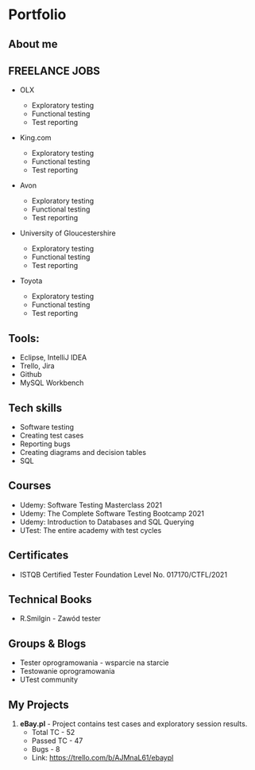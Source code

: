 # Portfolio

## About me

## FREELANCE JOBS

* OLX
  - Exploratory testing
  - Functional testing
  - Test reporting

* King.com
  - Exploratory testing
  - Functional testing
  - Test reporting

* Avon
  - Exploratory testing
  - Functional testing
  - Test reporting

* University of Gloucestershire
  - Exploratory testing
  - Functional testing
  - Test reporting

* Toyota
  - Exploratory testing
  - Functional testing
  - Test reporting

## Tools:

* Eclipse, IntelliJ IDEA
* Trello, Jira
* Github
* MySQL Workbench

## Tech skills

* Software testing
* Creating test cases
* Reporting bugs
* Creating diagrams and decision tables
* SQL

## Courses 

* Udemy: Software Testing Masterclass 2021
* Udemy: The Complete Software Testing Bootcamp 2021
* Udemy: Introduction to Databases and SQL Querying
* UTest: The entire academy with test cycles

## Certificates

* ISTQB Certified Tester Foundation Level No. 017170/CTFL/2021

## Technical Books

* R.Smilgin - Zawód tester

## Groups & Blogs

* Tester oprogramowania - wsparcie na starcie
* Testowanie oprogramowania
* UTest community

## My Projects

1. **eBay.pl** - Project contains test cases and exploratory session results.
   - Total TC - 52
   - Passed TC - 47
   - Bugs - 8
   - Link: https://trello.com/b/AJMnaL61/ebaypl

